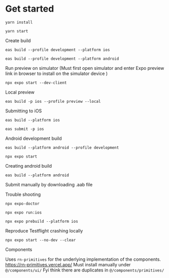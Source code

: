 # Get started

```
yarn install
```

```
yarn start
```

Create build

```
eas build --profile development --platform ios
```

```
eas build --profile development --platform android
```

Run preview on simulator
(Must first open simulator and enter Expo preview link in browser to install on the simulator device
)

```
npx expo start --dev-client
```

Local preview

```
eas build -p ios --profile preview --local

```

Submitting to iOS

```
eas build --platform ios
```

```
eas submit -p ios
```

Android development build

```
eas build --platform android --profile development

```

```
npx expo start
```

Creating android build

```
eas build --platform android
```

Submit manually by downloading .aab file

Trouble shooting

```
npx expo-doctor
```

```
npx expo run:ios
```

```
npx expo prebuild --platform ios
```

Reproduce Testflight crashing locally

```
npx expo start --no-dev --clear
```

Components

Uses `rn-primitives` for the underlying implementation of the components.
https://rn-primitives.vercel.app/
Must install manually under `@/components/ui/`
Fyi think there are duplicates in `@/components/primitives/`
